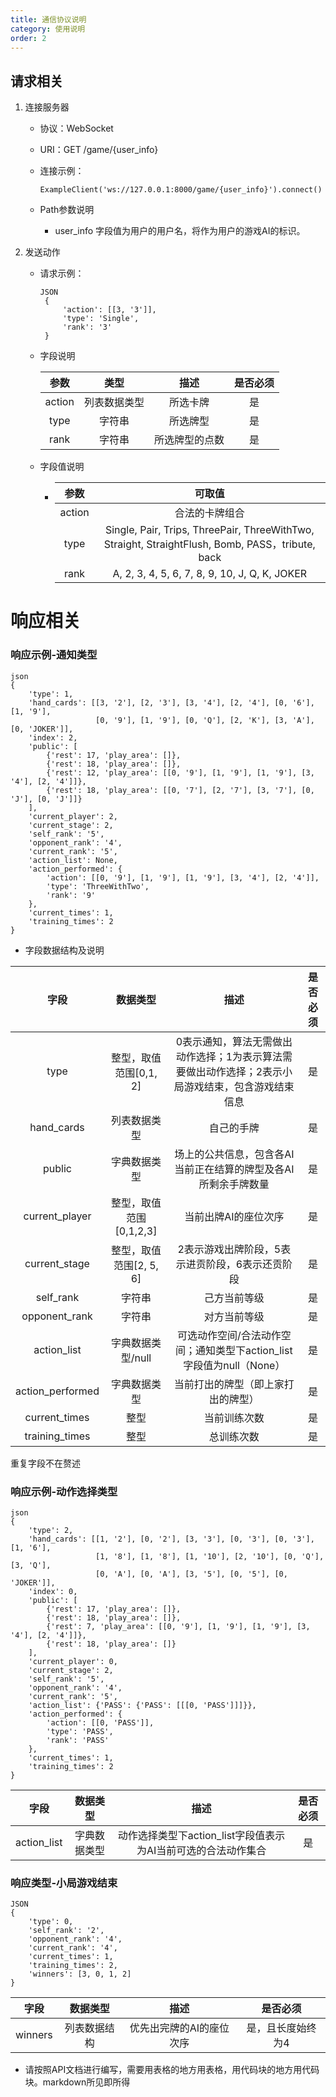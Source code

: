```yaml
---
title: 通信协议说明
category: 使用说明
order: 2
---
```


## 请求相关

1. 连接服务器

   + 协议：WebSocket

   + URI：GET /game/{user_info}

   + 连接示例：

     	```
     	ExampleClient('ws://127.0.0.1:8000/game/{user_info}').connect()
     	```
   + Path参数说明
     
     + user_info 字段值为用户的用户名，将作为用户的游戏AI的标识。

2. 发送动作

   + 请求示例：

      ```
      JSON
       {
           'action': [[3, '3']],
           'type': 'Single',
           'rank': '3'
       }
      ```

   + 字段说明

       |  参数  |     类型     |      描述      | 是否必须 |
       | :----: | :----------: | :------------: | :------: |
       | action | 列表数据类型 |    所选卡牌    |    是    |
       |  type  |    字符串    |    所选牌型    |    是    |
       |  rank  |    字符串    | 所选牌型的点数 |    是    |

   + 字段值说明

     + |  参数  |                            可取值                            |
       | :----: | :----------------------------------------------------------: |
       | action |                        合法的卡牌组合                        |
       |  type  | Single, Pair, Trips, ThreePair, ThreeWithTwo, Straight, StraightFlush, Bomb, PASS，tribute, back |
       |  rank  |        A, 2, 3, 4, 5, 6, 7, 8, 9, 10, J, Q, K, JOKER         |

# 响应相关

### 响应示例-通知类型

```
json
{
    'type': 1, 
    'hand_cards': [[3, '2'], [2, '3'], [3, '4'], [2, '4'], [0, '6'], [1, '9'], 
                   [0, '9'], [1, '9'], [0, 'Q'], [2, 'K'], [3, 'A'], [0, 'JOKER']], 
    'index': 2, 
    'public': [
        {'rest': 17, 'play_area': []}, 
        {'rest': 18, 'play_area': []}, 
        {'rest': 12, 'play_area': [[0, '9'], [1, '9'], [1, '9'], [3, '4'], [2, '4']]}, 
        {'rest': 18, 'play_area': [[0, '7'], [2, '7'], [3, '7'], [0, 'J'], [0, 'J']]}
    ], 
    'current_player': 2,
    'current_stage': 2, 
    'self_rank': '5', 
    'opponent_rank': '4', 
    'current_rank': '5', 
    'action_list': None, 
    'action_performed': {
        'action': [[0, '9'], [1, '9'], [1, '9'], [3, '4'], [2, '4']], 
        'type': 'ThreeWithTwo', 
        'rank': '9'
    }, 
    'current_times': 1, 
    'training_times': 2
}
```

+ 字段数据结构及说明

|       字段       |        数据类型         |                             描述                             | 是否必须 |
| :--------------: | :---------------------: | :----------------------------------------------------------: | :------: |
|       type       | 整型，取值范围[0,1, 2]  | 0表示通知，算法无需做出动作选择；1为表示算法需要做出动作选择；2表示小局游戏结束，包含游戏结束信息 |    是    |
|    hand_cards    |      列表数据类型       |                          自己的手牌                          |    是    |
|      public      |      字典数据类型       | 场上的公共信息，包含各AI当前正在结算的牌型及各AI所剩余手牌数量 |    是    |
|  current_player  | 整型，取值范围[0,1,2,3] |                     当前出牌AI的座位次序                     |    是    |
|  current_stage   | 整型，取值范围[2, 5, 6] |       2表示游戏出牌阶段，5表示进贡阶段，6表示还贡阶段        |    是    |
|    self_rank     |         字符串          |                         己方当前等级                         |    是    |
|  opponent_rank   |         字符串          |                         对方当前等级                         |    是    |
|   action_list    |    字典数据类型/null    | 可选动作空间/合法动作空间；通知类型下action_list字段值为null（None） |    是    |
| action_performed |      字典数据类型       |              当前打出的牌型（即上家打出的牌型）              |    是    |
|  current_times   |          整型           |                         当前训练次数                         |    是    |
|  training_times  |          整型           |                          总训练次数                          |    是    |

重复字段不在赘述

### 响应示例-动作选择类型

```
json
{
    'type': 2, 
    'hand_cards': [[1, '2'], [0, '2'], [3, '3'], [0, '3'], [0, '3'], [1, '6'], 
                   [1, '8'], [1, '8'], [1, '10'], [2, '10'], [0, 'Q'], [3, 'Q'],
                   [0, 'A'], [0, 'A'], [3, '5'], [0, '5'], [0, 'JOKER']], 
    'index': 0, 
    'public': [
        {'rest': 17, 'play_area': []},
        {'rest': 18, 'play_area': []},
        {'rest': 7, 'play_area': [[0, '9'], [1, '9'], [1, '9'], [3, '4'], [2, '4']]}, 
        {'rest': 18, 'play_area': []}
    ], 
    'current_player': 0, 
    'current_stage': 2, 
    'self_rank': '5', 
    'opponent_rank': '4', 
    'current_rank': '5', 
    'action_list': {'PASS': {'PASS': [[[0, 'PASS']]]}}, 
    'action_performed': {
        'action': [[0, 'PASS']], 
        'type': 'PASS', 
        'rank': 'PASS'
    }, 
    'current_times': 1, 
    'training_times': 2
}
```

|    字段     |   数据类型   |                             描述                             | 是否必须 |
| :---------: | :----------: | :----------------------------------------------------------: | :------: |
| action_list | 字典数据类型 | 动作选择类型下action_list字段值表示为AI当前可选的合法动作集合 |    是    |

### 响应类型-小局游戏结束

```
JSON
{
    'type': 0, 
    'self_rank': '2', 
    'opponent_rank': '4', 
    'current_rank': '4', 
    'current_times': 1, 
    'training_times': 2, 
    'winners': [3, 0, 1, 2]
}
```

|  字段   |   数据类型   |           描述           |     是否必须      |
| :-----: | :----------: | :----------------------: | :---------------: |
| winners | 列表数据结构 | 优先出完牌的AI的座位次序 | 是，且长度始终为4 |
+ 请按照API文档进行编写，需要用表格的地方用表格，用代码块的地方用代码块。markdown所见即所得